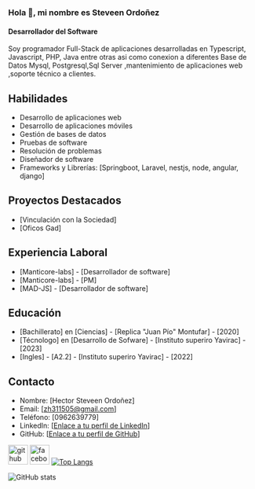 ### Hola 👋, mi nombre  es Steveen Ordoñez
#### Desarrollador del Software

Soy programador Full-Stack de aplicaciones  desarrolladas  en Typescript, Javascript, PHP, Java entre otras asi como
conexion a  diferentes Base de Datos  Mysql, Postgresql,Sql Server ,mantenimiento de aplicaciones web  ,soporte técnico a clientes.

## Habilidades

- Desarrollo de aplicaciones web
- Desarrollo de aplicaciones móviles
- Gestión de bases de datos
- Pruebas de software
- Resolución de problemas
- Diseñador de software
- Frameworks y Librerías: [Springboot, Laravel, nestjs, node, angular, django]

## Proyectos Destacados

- [Vinculación con la Sociedad]
- [Oficos Gad]
   
## Experiencia Laboral

- [Manticore-labs] - [Desarrollador de software] 
- [Manticore-labs] - [PM]
- [MAD-JS] - [Desarrollador de software]

## Educación

- [Bachillerato] en [Ciencias] - [Replica "Juan Pío" Montufar] - [2020]
- [Técnologo] en [Desarrollo de Sofware] - [Instituto superiro Yavirac] - [2023]
- [Ingles] - [A2.2] - [Instituto superiro Yavirac] - [2022]


## Contacto

- Nombre: [Hector Steveen Ordoñez]
- Email: [zh311505@gmail.com]
- Teléfono: [0962639779]
- LinkedIn: [[Enlace a tu perfil de LinkedIn](https://www.linkedin.com/in/hector-ordo%C3%B1ez-244b0a227/)]
- GitHub: [[Enlace a tu perfil de GitHub]([https://github.com/hscordonez](https://github.com/hscordonez))]


[<img src='https://cdn.jsdelivr.net/npm/simple-icons@3.0.1/icons/github.svg' alt='github' height='40'>](https://github.com/hscordonez)  [<img src='https://cdn.jsdelivr.net/npm/simple-icons@3.0.1/icons/facebook.svg' alt='facebook' height='40'>]([https://www.facebook.com/https://www.facebook.com/profile.php?id=100009444132069](https://www.facebook.com/steveen.vega.9))  
[![Top Langs](https://github-readme-stats.vercel.app/api/top-langs/?username=hscordonez)]([https://github.com/anuraghazra/github-readme-stats](https://github.com/hscordonez))

![GitHub stats](https://github-readme-stats.vercel.app/api?username=hscordonez&show_icons=true&count_private=false)  

